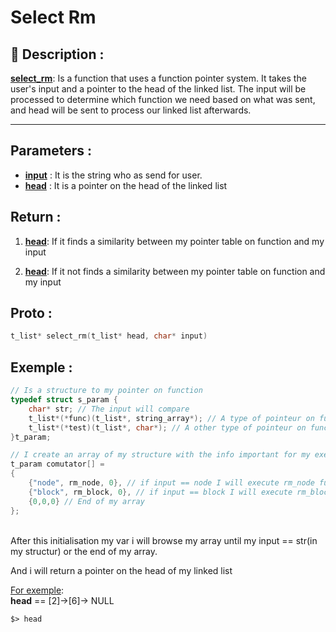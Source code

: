# Select Rm

## 📝 Description :
<u>**select_rm**</u>: Is a function that uses a function pointer system. It takes the user's input and a pointer to the head of the linked list. The input will be processed to determine which function we need based on what was sent, and head will be sent to process our linked list afterwards.

---
## Parameters :
- <u>**input**</u> : It is the string who as send for user.
- <u>**head**</u> : It is a pointer on the head of the linked list

## Return :
1. <u>**head**</u>: If it finds a similarity between my pointer table on function and my input

2. <u>**head**</u>: If it not finds a similarity between my pointer table on function and my input

## Proto :
```c
t_list* select_rm(t_list* head, char* input)
```

## Exemple : 

```c
// Is a structure to my pointer on function
typedef struct s_param {
    char* str; // The input will compare
    t_list*(*func)(t_list*, string_array*); // A type of pointeur on function
    t_list*(*test)(t_list*, char*); // A other type of pointeur on function
}t_param;

// I create an array of my structure with the info important for my exercise
t_param comutator[] =
{
    {"node", rm_node, 0}, // if input == node I will execute rm_node function
    {"block", rm_block, 0}, // if input == block I will execute rm_block function
    {0,0,0} // End of my array 
};
```
<br>
After this initialisation my var i will browse my array until my input == str(in my structur) or the end of my array.

And i will return a pointer on the head of my linked list

<u>For exemple</u>: <br>
**head** == [2]->[6]-> NULL

```$> head```